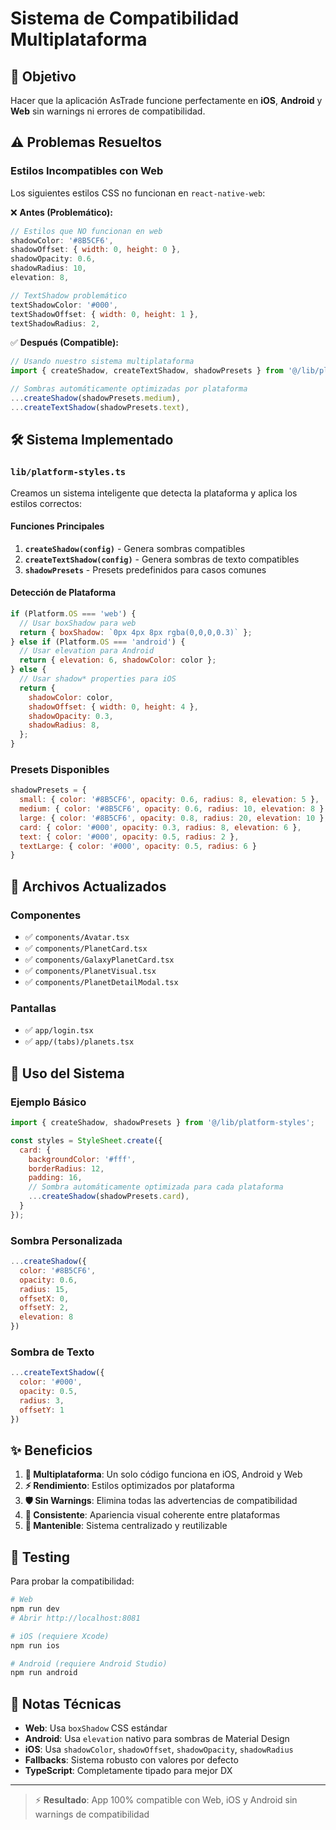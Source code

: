 # Sistema de Compatibilidad Multiplataforma

## 🎯 Objetivo

Hacer que la aplicación AsTrade funcione perfectamente en **iOS**, **Android** y **Web** sin warnings ni errores de compatibilidad.

## ⚠️ Problemas Resueltos

### Estilos Incompatibles con Web
Los siguientes estilos CSS no funcionan en `react-native-web`:

❌ **Antes (Problemático):**
```javascript
// Estilos que NO funcionan en web
shadowColor: '#8B5CF6',
shadowOffset: { width: 0, height: 0 },
shadowOpacity: 0.6,
shadowRadius: 10,
elevation: 8,

// TextShadow problemático
textShadowColor: '#000',
textShadowOffset: { width: 0, height: 1 },
textShadowRadius: 2,
```

✅ **Después (Compatible):**
```javascript
// Usando nuestro sistema multiplataforma
import { createShadow, createTextShadow, shadowPresets } from '@/lib/platform-styles';

// Sombras automáticamente optimizadas por plataforma
...createShadow(shadowPresets.medium),
...createTextShadow(shadowPresets.text),
```

## 🛠️ Sistema Implementado

### `lib/platform-styles.ts`

Creamos un sistema inteligente que detecta la plataforma y aplica los estilos correctos:

#### Funciones Principales

1. **`createShadow(config)`** - Genera sombras compatibles
2. **`createTextShadow(config)`** - Genera sombras de texto compatibles  
3. **`shadowPresets`** - Presets predefinidos para casos comunes

#### Detección de Plataforma

```javascript
if (Platform.OS === 'web') {
  // Usar boxShadow para web
  return { boxShadow: `0px 4px 8px rgba(0,0,0,0.3)` };
} else if (Platform.OS === 'android') {
  // Usar elevation para Android
  return { elevation: 6, shadowColor: color };
} else {
  // Usar shadow* properties para iOS
  return {
    shadowColor: color,
    shadowOffset: { width: 0, height: 4 },
    shadowOpacity: 0.3,
    shadowRadius: 8,
  };
}
```

### Presets Disponibles

```javascript
shadowPresets = {
  small: { color: '#8B5CF6', opacity: 0.6, radius: 8, elevation: 5 },
  medium: { color: '#8B5CF6', opacity: 0.6, radius: 10, elevation: 8 },
  large: { color: '#8B5CF6', opacity: 0.8, radius: 20, elevation: 10 },
  card: { color: '#000', opacity: 0.3, radius: 8, elevation: 6 },
  text: { color: '#000', opacity: 0.5, radius: 2 },
  textLarge: { color: '#000', opacity: 0.5, radius: 6 }
}
```

## 📁 Archivos Actualizados

### Componentes
- ✅ `components/Avatar.tsx`
- ✅ `components/PlanetCard.tsx`
- ✅ `components/GalaxyPlanetCard.tsx`
- ✅ `components/PlanetVisual.tsx`
- ✅ `components/PlanetDetailModal.tsx`

### Pantallas
- ✅ `app/login.tsx`
- ✅ `app/(tabs)/planets.tsx`

## 🚀 Uso del Sistema

### Ejemplo Básico
```javascript
import { createShadow, shadowPresets } from '@/lib/platform-styles';

const styles = StyleSheet.create({
  card: {
    backgroundColor: '#fff',
    borderRadius: 12,
    padding: 16,
    // Sombra automáticamente optimizada para cada plataforma
    ...createShadow(shadowPresets.card),
  }
});
```

### Sombra Personalizada
```javascript
...createShadow({
  color: '#8B5CF6',
  opacity: 0.6,
  radius: 15,
  offsetX: 0,
  offsetY: 2,
  elevation: 8
})
```

### Sombra de Texto
```javascript
...createTextShadow({
  color: '#000',
  opacity: 0.5,
  radius: 3,
  offsetY: 1
})
```

## ✨ Beneficios

1. **🎯 Multiplataforma**: Un solo código funciona en iOS, Android y Web
2. **⚡ Rendimiento**: Estilos optimizados por plataforma  
3. **🛡️ Sin Warnings**: Elimina todas las advertencias de compatibilidad
4. **🎨 Consistente**: Apariencia visual coherente entre plataformas
5. **🔧 Mantenible**: Sistema centralizado y reutilizable

## 🧪 Testing

Para probar la compatibilidad:

```bash
# Web
npm run dev
# Abrir http://localhost:8081

# iOS (requiere Xcode)
npm run ios

# Android (requiere Android Studio)
npm run android
```

## 📝 Notas Técnicas

- **Web**: Usa `boxShadow` CSS estándar
- **Android**: Usa `elevation` nativo para sombras de Material Design
- **iOS**: Usa `shadowColor`, `shadowOffset`, `shadowOpacity`, `shadowRadius`
- **Fallbacks**: Sistema robusto con valores por defecto
- **TypeScript**: Completamente tipado para mejor DX

---

> ⚡ **Resultado**: App 100% compatible con Web, iOS y Android sin warnings de compatibilidad 